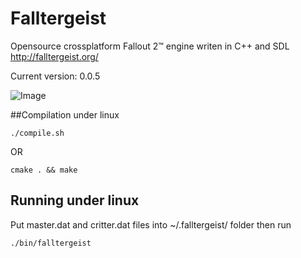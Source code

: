 Falltergeist
============

Opensource crossplatform Fallout 2™ engine writen in C++ and SDL
http://falltergeist.org/

Current version: 0.0.5

![Image](http://alexeevdv.ru/falltergeist/falltergeist.png)

##Compilation under linux
```
./compile.sh
```
OR
```
cmake . && make
```

## Running under linux

Put master.dat and critter.dat files into ~/.falltergeist/ folder
then run 
```
./bin/falltergeist
```
